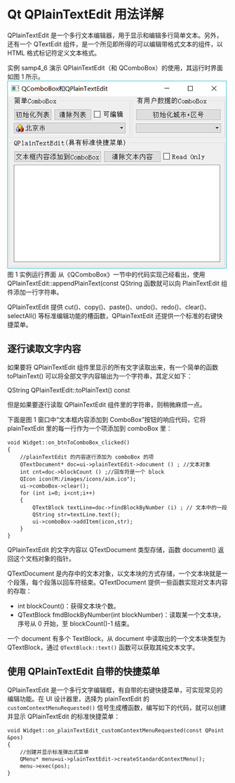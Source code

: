 # Qt QPlainTextEdit 用法详解

QPlainTextEdit 是一个多行文本编辑器，用于显示和编辑多行简单文本。另外，还有一个 QTextEdit 组件，是一个所见即所得的可以编辑带格式文本的组件，以 HTML 格式标记符定义文本格式。

实例 samp4_6 演示 QPlainTextEdit（和 QComboBox）的使用，其运行时界面如图 1 所示。
![实例运行界面](img/3eeb53f540d5dc16eb5ebe1639125bf0.jpg)
图 1 实例运行界面
从《QComboBox》一节中的代码实现己经看出，使用 QPlainTextEdit::appendPlainText(const QString 函数就可以向 PlainTextEdit 组件添加一行字符串。

QPlainTextEdit 提供 cut()、copy()、paste()、undo()、redo()、clear()、selectAll() 等标准编辑功能的槽函数，QPlainTextEdit 还提供一个标准的右键快捷菜单。

## 逐行读取文字内容

如果要将 QPlainTextEdit 组件里显示的所有文字读取出来，有一个简单的函数 toPlainText() 可以将全部文字内容输出为一个字符串，其定义如下：

QString QPlainTextEdit::toPlainText() const

但是如果要逐行读取 QPlainTextEdit 组件里的字符串，则稍微麻烦一点。

下面是图 1 窗口中“文本框内容添加到 ComboBox”按钮的响应代码，它将 plainTextEdit 里的每一行作为一个项添加到 comboBox 里：

```
void Widget::on_btnToComboBox_clicked()
{
    //plainTextEdit 的内容逐行添加为 comboBox 的项
    QTextDocument* doc=ui->plainTextEdit->document () ; //文本对象
    int cnt=doc->blockCount () ;//回车符是一个 block
    QIcon icon(M:/images/icons/aim.ico");
    ui->comboBox->clear();
    for (int i=0; i<cnt;i++)
    {
        QTextBlock textLine=doc->findBlockByNumber (i) ; // 文本中的一段
        QString str=textLine.text();
        ui->comboBox->addItem(icon,str);
    }
}
```

QPlainTextEdit 的文字内容以 QTextDocument 类型存储，函数 document() 返回这个文档对象的指针。

QTextDocument 是内存中的文本对象，以文本块的方式存储，一个文本块就是一个段落，每个段落以回车符结束。QTextDocument 提供一些函数实现对文本内容的存取：

*   int blockCount()：获得文本块个数。
*   QTextBlock fmdBlockByNumber(int blockNumber)：读取某一个文本块，序号从 0 开始，至 blockCount()-1 结束。

一个 document 有多个 TextBlock，从 document 中读取出的一个文本块类型为 QTextBlock，通过 `QTextBlock::text()` 函数可以获取其纯文本文字。

## 使用 QPlainTextEdit 自带的快捷菜单

QPlainTextEdit 是一个多行文字编辑框，有自带的右键快捷菜单，可实现常见的编辑功能。在 UI 设计器里，选择为 plainTextEdit 的 `customContextMenuRequested()` 信号生成槽函数，编写如下的代码，就可以创建并显示 QPlainTextEdit 的标准快捷菜单：

```
void Widget::on_plainTextEdit_customContextMenuRequested(const QPoint &pos)
{
    //创建并显示标准弹出式菜单
    QMenu* menu=ui->plainTextEdit->createStandardContextMenu();
    menu->exec(pos);
}
```